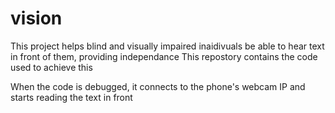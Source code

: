 # vision

This project helps blind and visually impaired inaidivuals be able to hear text in front of them, providing independance
This repostory contains the code used to achieve this

When the code is debugged, it connects to the phone's webcam IP and starts reading the text in front

